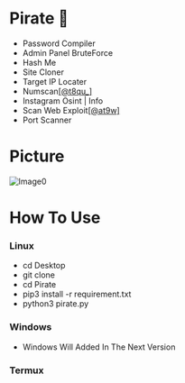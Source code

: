 # Pirate 👺
* Password Compiler
* Admin Panel BruteForce
* Hash Me 
* Site Cloner
* Target IP Locater
* Numscan[[@t8qu_]](https://www.instagram.com/t8qu_)
* Instagram Osint | Info
* Scan Web Exploit[[@at9w]](https://www.instagram.com/at9w)
* Port Scanner
# Picture
![Image0](https://user-images.githubusercontent.com/72291409/113493045-d318bc00-94e4-11eb-8a34-93ba72b1377b.png)
# How To Use
### Linux
* cd Desktop
* git clone
* cd Pirate
* pip3 install -r requirement.txt
* python3 pirate.py
### Windows
* Windows Will Added In The Next Version
### Termux
